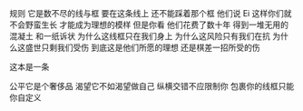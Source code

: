 规则
它是数不尽的线与框
要在这条线上
还不能踩着那个框
他们说
Ei
这样你们就不会野蛮生长
才能成为理想的模样
但是你看
他们花费了数十年
得到一堆无用的混凝土
和一纸诉状
为什么这线框只在我们身上
为什么这风险只有我们在抗
为什么这盛世只剩我们受伤
到底这是他们所愿的理想
还是棋差一招所受的伤

这本是一条

公平它是个奢侈品
渴望它不如渴望做自己
纵横交错不应限制你
包裹你的线框只能你自定义





